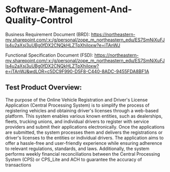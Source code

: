 # Software-Management-And-Quality-Control


Business Requirement Document  (BRD): https://northeastern-my.sharepoint.com/:x:/g/personal/zope_m_northeastern_edu/ES7SmNiXuFJIs4u2aXsj3uUBg0fDX2CNQkHLZTpXhiIoxw?e=iTAnWJ

Functional Specification Document (FSD): https://northeastern-my.sharepoint.com/:x:/g/personal/zope_m_northeastern_edu/ES7SmNiXuFJIs4u2aXsj3uUBg0fDX2CNQkHLZTpXhiIoxw?e=iTAnWJ&wdLOR=c5DC9F990-D5F8-C440-8ADC-9455FDA8BF1A

## Test Product Overview:
The purpose of the Online Vehicle Registration and Driver's License Application (Central Processing System) is to simplify the process of registering vehicles and obtaining driver's licenses through a web-based platform. This system enables various known entities, such as dealerships, fleets, trucking unions, and individual drivers to register with service providers and submit their applications electronically. Once the applications are submitted, the system processes them and delivers the registrations or driver's licenses to the entities or individual drivers. The application aims to offer a hassle-free and user-friendly experience while ensuring adherence to relevant regulations, standards, and laws. Additionally, the system performs weekly financial reconciliations between the Central Processing System (CPS) or CPS_Lite and ACH to guarantee the accuracy of transactions

